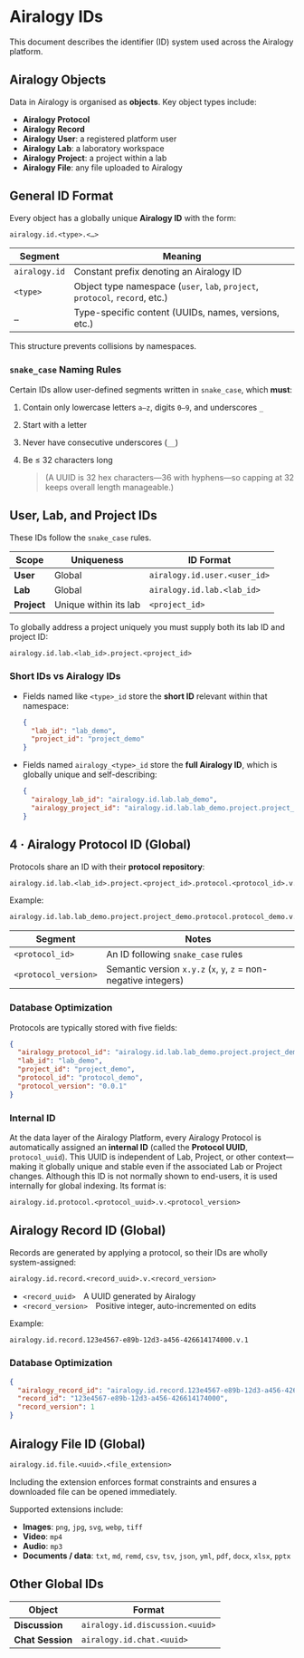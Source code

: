 # Airalogy IDs

This document describes the identifier (ID) system used across the Airalogy platform.

## Airalogy Objects

Data in Airalogy is organised as **objects**. Key object types include:

- **Airalogy Protocol**
- **Airalogy Record**
- **Airalogy User**: a registered platform user
- **Airalogy Lab**: a laboratory workspace
- **Airalogy Project**: a project within a lab
- **Airalogy File**: any file uploaded to Airalogy

## General ID Format

Every object has a globally unique **Airalogy ID** with the form:

```txt
airalogy.id.<type>.<…>
```

| Segment | Meaning |
| - | -  |
| `airalogy.id` | Constant prefix denoting an Airalogy ID |
| `<type>` | Object type namespace (`user`, `lab`, `project`, `protocol`, `record`, etc.) |
| `…` | Type-specific content (UUIDs, names, versions, etc.) |

This structure prevents collisions by namespaces.

### `snake_case` Naming Rules

Certain IDs allow user-defined segments written in `snake_case`, which **must**:

1. Contain only lowercase letters `a–z`, digits `0–9`, and underscores `_`
2. Start with a letter
3. Never have consecutive underscores (`__`)
4. Be ≤ 32 characters long

   > (A UUID is 32 hex characters—36 with hyphens—so capping at 32 keeps overall length manageable.)

## User, Lab, and Project IDs

These IDs follow the `snake_case` rules.

| Scope | Uniqueness | ID Format |
| - | - | - |
| **User** | Global | `airalogy.id.user.<user_id>` |
| **Lab** | Global | `airalogy.id.lab.<lab_id>` |
| **Project** | Unique within its lab | `<project_id>` |

To globally address a project uniquely you must supply both its lab ID and project ID:

```txt
airalogy.id.lab.<lab_id>.project.<project_id>
```

### Short IDs vs Airalogy IDs

- Fields named like `<type>_id` store the **short ID** relevant within that namespace:

  ```json
  {
    "lab_id": "lab_demo",
    "project_id": "project_demo"
  }
  ```

- Fields named `airalogy_<type>_id` store the **full Airalogy ID**, which is globally unique and self-describing:

  ```json
  {
    "airalogy_lab_id": "airalogy.id.lab.lab_demo",
    "airalogy_project_id": "airalogy.id.lab.lab_demo.project.project_demo"
  }
  ```

## 4 · Airalogy Protocol ID (Global)

Protocols share an ID with their **protocol repository**:

```txt
airalogy.id.lab.<lab_id>.project.<project_id>.protocol.<protocol_id>.v.<protocol_version>
```

Example:

```txt
airalogy.id.lab.lab_demo.project.project_demo.protocol.protocol_demo.v.0.0.1
```

| Segment | Notes |
| - | - |
| `<protocol_id>` | An ID following `snake_case` rules |
| `<protocol_version>` | Semantic version `x.y.z` (`x`, `y`, `z` = non-negative integers) |

### Database Optimization

Protocols are typically stored with five fields:

```json
{
  "airalogy_protocol_id": "airalogy.id.lab.lab_demo.project.project_demo.protocol.protocol_demo.v.0.0.1",
  "lab_id": "lab_demo",
  "project_id": "project_demo",
  "protocol_id": "protocol_demo",
  "protocol_version": "0.0.1"
}
```

### Internal ID

At the data layer of the Airalogy Platform, every Airalogy Protocol is automatically assigned an **internal ID** (called the **Protocol UUID**, `protocol_uuid`). This UUID is independent of Lab, Project, or other context—making it globally unique and stable even if the associated Lab or Project changes. Although this ID is not normally shown to end-users, it is used internally for global indexing. Its format is:

```txt
airalogy.id.protocol.<protocol_uuid>.v.<protocol_version>
```

## Airalogy Record ID (Global)

Records are generated by applying a protocol, so their IDs are wholly system-assigned:

```txt
airalogy.id.record.<record_uuid>.v.<record_version>
```

- `<record_uuid>` A UUID generated by Airalogy
- `<record_version>` Positive integer, auto-incremented on edits

Example:

```txt
airalogy.id.record.123e4567-e89b-12d3-a456-426614174000.v.1
```

### Database Optimization

```json
{
  "airalogy_record_id": "airalogy.id.record.123e4567-e89b-12d3-a456-426614174000.v.1",
  "record_id": "123e4567-e89b-12d3-a456-426614174000",
  "record_version": 1
}
```

## Airalogy File ID (Global)

```txt
airalogy.id.file.<uuid>.<file_extension>
```

Including the extension enforces format constraints and ensures a downloaded file can be opened immediately.

Supported extensions include:

- **Images**: `png`, `jpg`, `svg`, `webp`, `tiff`
- **Video**: `mp4`
- **Audio**: `mp3`
- **Documents / data**: `txt`, `md`, `remd`, `csv`, `tsv`, `json`, `yml`, `pdf`, `docx`, `xlsx`, `pptx`

## Other Global IDs

| Object           | Format                          |
| ---------------- | ------------------------------- |
| **Discussion**   | `airalogy.id.discussion.<uuid>` |
| **Chat Session** | `airalogy.id.chat.<uuid>`       |
